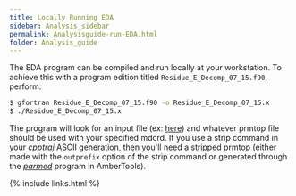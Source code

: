 ```yaml
---
title: Locally Running EDA
sidebar: Analysis_sidebar
permalink: Analysisguide-run-EDA.html
folder: Analysis_guide
---
```


<link rel="stylesheet" href="css/theme-purple.css">

The EDA program can be compiled and run locally at your workstation.
To achieve this with a program edition titled `Residue_E_Decomp_07_15.f90`,
perform:
```bash
$ gfortran Residue_E_Decomp_07_15.f90 -o Residue_E_Decomp_07_15.x
$ ./Residue_E_Decomp_07_15.x
```
The program will look for an input file
(ex: [here](Analysisguide-EDA-input.html)) and whatever prmtop file should be
used with your specified mdcrd.
If you use a strip command in your *cpptraj* ASCII generation, then you'll need
a stripped prmtop (either made with the `outprefix` option of the strip command
or generated through the [<i>parmed</i>](Analysisguide-parmed.html) program
in AmberTools).

{% include links.html %}
